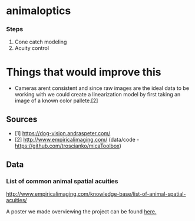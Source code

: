 # animaloptics

### Steps
1. Cone catch modeling
2. Acuity control

# Things that would improve this
* Cameras arent consistent and since raw images are the ideal data to be working with we could create a linearization model by first taking an image of a known color pallete.[2]

## Sources
* [1] https://dog-vision.andraspeter.com/
* [2] http://www.empiricalimaging.com/  (data/code - https://github.com/troscianko/micaToolbox)
## Data

### List of common animal spatial acuities
http://www.empiricalimaging.com/knowledge-base/list-of-animal-spatial-acuities/

A poster we made overviewing the project can be found <a href="figs/455 final poster.pdf">here.</a>
